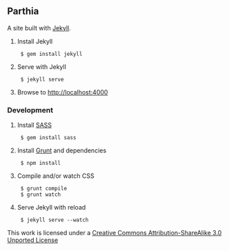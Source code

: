 ## Parthia

A site built with [Jekyll](http://jekyllrb.com/).

1. Install Jekyll

        $ gem install jekyll

2. Serve with Jekyll

        $ jekyll serve

3. Browse to [http://localhost:4000](http://localhost:4000)


### Development

1. Install [SASS](http://sass-lang.com/)

        $ gem install sass

2. Install [Grunt](http://gruntjs.com/) and dependencies

        $ npm install

3. Compile and/or watch CSS

        $ grunt compile
        $ grunt watch

4. Serve Jekyll with reload

        $ jekyll serve --watch

This work is licensed under a [Creative Commons Attribution-ShareAlike 3.0 Unported License](http://creativecommons.org/licenses/by-sa/3.0)
